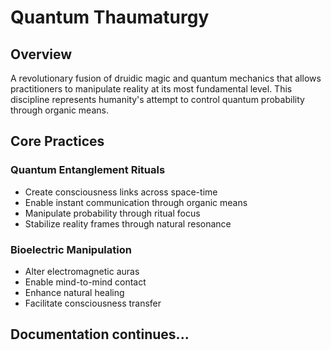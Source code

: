 # Quantum Thaumaturgy

## Overview
A revolutionary fusion of druidic magic and quantum mechanics that allows practitioners to manipulate reality at its most fundamental level. This discipline represents humanity's attempt to control quantum probability through organic means.

## Core Practices

### Quantum Entanglement Rituals
- Create consciousness links across space-time
- Enable instant communication through organic means
- Manipulate probability through ritual focus
- Stabilize reality frames through natural resonance

### Bioelectric Manipulation
- Alter electromagnetic auras
- Enable mind-to-mind contact
- Enhance natural healing
- Facilitate consciousness transfer

## Documentation continues...